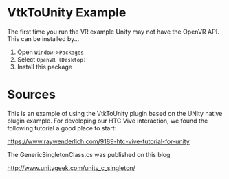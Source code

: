 # VtkToUnity Example

The first time you run the VR example Unity may not have the OpenVR API. This can be installed by...

1. Open `Window->Packages`
2. Select `OpenVR (Desktop)`
3. Install this package


# Sources

This is an example of using the VtkToUnity plugin based on the UNity native plugin example. For developing our HTC Vive interaction, we found the following tutorial a good place to start:

https://www.raywenderlich.com/9189-htc-vive-tutorial-for-unity

The GenericSingletonClass.cs was published on this blog 

http://www.unitygeek.com/unity_c_singleton/
